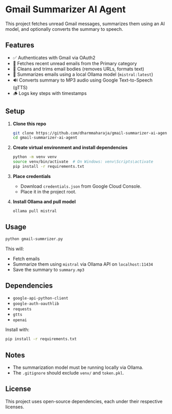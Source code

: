 # Gmail Summarizer AI Agent

This project fetches unread Gmail messages, summarizes them using an AI model, and optionally converts the summary to speech.

## Features

- ✅ Authenticates with Gmail via OAuth2
- 📩 Fetches recent unread emails from the Primary category
- 🧹 Cleans and trims email bodies (removes URLs, formats text)
- 🧠 Summarizes emails using a local Ollama model (`mistral:latest`)
- 🔊 Converts summary to MP3 audio using Google Text-to-Speech (gTTS)
- 🪵 Logs key steps with timestamps

## Setup

1. **Clone this repo**  
   ```bash
   git clone https://github.com/dharmmaharaja/gmail-summarizer-ai-agent.git
   cd gmail-summarizer-ai-agent
   ```

2. **Create virtual environment and install dependencies**  
   ```bash
   python -m venv venv
   source venv/bin/activate  # On Windows: venv\Scripts\activate
   pip install -r requirements.txt
   ```

3. **Place credentials**  
   - Download `credentials.json` from Google Cloud Console.
   - Place it in the project root.

4. **Install Ollama and pull model**  
   ```bash
   ollama pull mistral
   ```

## Usage

```bash
python gmail-summrizer.py
```

This will:
- Fetch emails
- Summarize them using `mistral` via Ollama API on `localhost:11434`
- Save the summary to `summary.mp3`

## Dependencies

- `google-api-python-client`
- `google-auth-oauthlib`
- `requests`
- `gtts`
- `openai`

Install with:

```bash
pip install -r requirements.txt
```

## Notes

- The summarization model must be running locally via Ollama.
- The `.gitignore` should exclude `venv/` and `token.pkl`.

## License

This project uses open-source dependencies, each under their respective licenses.